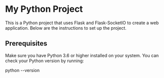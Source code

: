 # My Python Project

This is a Python project that uses Flask and Flask-SocketIO to create a web application. Below are the instructions to set up the project.

## Prerequisites

Make sure you have Python 3.6 or higher installed on your system. You can check your Python version by running:

python --version

